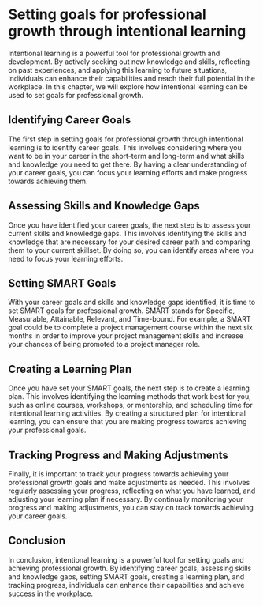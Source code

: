 Setting goals for professional growth through intentional learning
===================================================================================================================================

Intentional learning is a powerful tool for professional growth and development. By actively seeking out new knowledge and skills, reflecting on past experiences, and applying this learning to future situations, individuals can enhance their capabilities and reach their full potential in the workplace. In this chapter, we will explore how intentional learning can be used to set goals for professional growth.

Identifying Career Goals
------------------------

The first step in setting goals for professional growth through intentional learning is to identify career goals. This involves considering where you want to be in your career in the short-term and long-term and what skills and knowledge you need to get there. By having a clear understanding of your career goals, you can focus your learning efforts and make progress towards achieving them.

Assessing Skills and Knowledge Gaps
-----------------------------------

Once you have identified your career goals, the next step is to assess your current skills and knowledge gaps. This involves identifying the skills and knowledge that are necessary for your desired career path and comparing them to your current skillset. By doing so, you can identify areas where you need to focus your learning efforts.

Setting SMART Goals
-------------------

With your career goals and skills and knowledge gaps identified, it is time to set SMART goals for professional growth. SMART stands for Specific, Measurable, Attainable, Relevant, and Time-bound. For example, a SMART goal could be to complete a project management course within the next six months in order to improve your project management skills and increase your chances of being promoted to a project manager role.

Creating a Learning Plan
------------------------

Once you have set your SMART goals, the next step is to create a learning plan. This involves identifying the learning methods that work best for you, such as online courses, workshops, or mentorship, and scheduling time for intentional learning activities. By creating a structured plan for intentional learning, you can ensure that you are making progress towards achieving your professional goals.

Tracking Progress and Making Adjustments
----------------------------------------

Finally, it is important to track your progress towards achieving your professional growth goals and make adjustments as needed. This involves regularly assessing your progress, reflecting on what you have learned, and adjusting your learning plan if necessary. By continually monitoring your progress and making adjustments, you can stay on track towards achieving your career goals.

Conclusion
----------

In conclusion, intentional learning is a powerful tool for setting goals and achieving professional growth. By identifying career goals, assessing skills and knowledge gaps, setting SMART goals, creating a learning plan, and tracking progress, individuals can enhance their capabilities and achieve success in the workplace.
